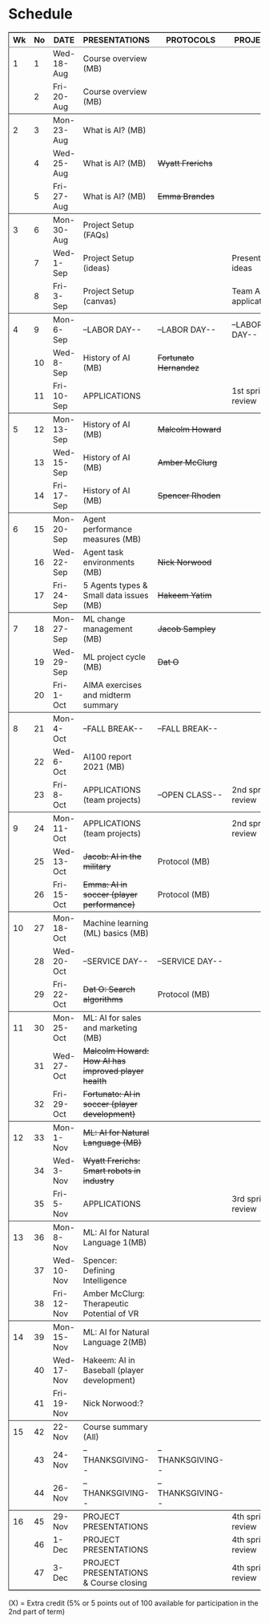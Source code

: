 

# Schedule

<table border="2" cellspacing="0" cellpadding="6" rules="groups" frame="hsides">


<colgroup>
<col  class="org-right" />

<col  class="org-right" />

<col  class="org-left" />

<col  class="org-left" />

<col  class="org-left" />

<col  class="org-left" />
</colgroup>
<thead>
<tr>
<th scope="col" class="org-right">Wk</th>
<th scope="col" class="org-right">No</th>
<th scope="col" class="org-left">DATE</th>
<th scope="col" class="org-left">PRESENTATIONS</th>
<th scope="col" class="org-left">PROTOCOLS</th>
<th scope="col" class="org-left">PROJECTS</th>
</tr>
</thead>

<tbody>
<tr>
<td class="org-right">1</td>
<td class="org-right">1</td>
<td class="org-left">Wed-18-Aug</td>
<td class="org-left">Course overview (MB)</td>
<td class="org-left">&#xa0;</td>
<td class="org-left">&#xa0;</td>
</tr>


<tr>
<td class="org-right">&#xa0;</td>
<td class="org-right">2</td>
<td class="org-left">Fri-20-Aug</td>
<td class="org-left">Course overview (MB)</td>
<td class="org-left">&#xa0;</td>
<td class="org-left">&#xa0;</td>
</tr>
</tbody>

<tbody>
<tr>
<td class="org-right">2</td>
<td class="org-right">3</td>
<td class="org-left">Mon-23-Aug</td>
<td class="org-left">What is AI? (MB)</td>
<td class="org-left">&#xa0;</td>
<td class="org-left">&#xa0;</td>
</tr>


<tr>
<td class="org-right">&#xa0;</td>
<td class="org-right">4</td>
<td class="org-left">Wed-25-Aug</td>
<td class="org-left">What is AI? (MB)</td>
<td class="org-left"><del>Wyatt Frerichs</del></td>
<td class="org-left">&#xa0;</td>
</tr>


<tr>
<td class="org-right">&#xa0;</td>
<td class="org-right">5</td>
<td class="org-left">Fri-27-Aug</td>
<td class="org-left">What is AI? (MB)</td>
<td class="org-left"><del>Emma Brandes</del></td>
<td class="org-left">&#xa0;</td>
</tr>
</tbody>

<tbody>
<tr>
<td class="org-right">3</td>
<td class="org-right">6</td>
<td class="org-left">Mon-30-Aug</td>
<td class="org-left">Project Setup (FAQs)</td>
<td class="org-left">&#xa0;</td>
<td class="org-left">&#xa0;</td>
</tr>


<tr>
<td class="org-right">&#xa0;</td>
<td class="org-right">7</td>
<td class="org-left">Wed-1-Sep</td>
<td class="org-left">Project Setup (ideas)</td>
<td class="org-left">&#xa0;</td>
<td class="org-left">Presentation ideas</td>
</tr>


<tr>
<td class="org-right">&#xa0;</td>
<td class="org-right">8</td>
<td class="org-left">Fri-3-Sep</td>
<td class="org-left">Project Setup (canvas)</td>
<td class="org-left">&#xa0;</td>
<td class="org-left">Team AI applications</td>
</tr>
</tbody>

<tbody>
<tr>
<td class="org-right">4</td>
<td class="org-right">9</td>
<td class="org-left">Mon-6-Sep</td>
<td class="org-left">&#x2013;LABOR DAY--</td>
<td class="org-left">&#x2013;LABOR DAY--</td>
<td class="org-left">&#x2013;LABOR DAY--</td>
</tr>


<tr>
<td class="org-right">&#xa0;</td>
<td class="org-right">10</td>
<td class="org-left">Wed-8-Sep</td>
<td class="org-left">History of AI (MB)</td>
<td class="org-left"><del>Fortunato Hernandez</del></td>
<td class="org-left">&#xa0;</td>
</tr>


<tr>
<td class="org-right">&#xa0;</td>
<td class="org-right">11</td>
<td class="org-left">Fri-10-Sep</td>
<td class="org-left">APPLICATIONS</td>
<td class="org-left">&#xa0;</td>
<td class="org-left">1st sprint review</td>
</tr>
</tbody>

<tbody>
<tr>
<td class="org-right">5</td>
<td class="org-right">12</td>
<td class="org-left">Mon-13-Sep</td>
<td class="org-left">History of AI (MB)</td>
<td class="org-left"><del>Malcolm Howard</del></td>
<td class="org-left">&#xa0;</td>
</tr>


<tr>
<td class="org-right">&#xa0;</td>
<td class="org-right">13</td>
<td class="org-left">Wed-15-Sep</td>
<td class="org-left">History of AI (MB)</td>
<td class="org-left"><del>Amber McClurg</del></td>
<td class="org-left">&#xa0;</td>
</tr>


<tr>
<td class="org-right">&#xa0;</td>
<td class="org-right">14</td>
<td class="org-left">Fri-17-Sep</td>
<td class="org-left">History of AI (MB)</td>
<td class="org-left"><del>Spencer Rhoden</del></td>
<td class="org-left">&#xa0;</td>
</tr>
</tbody>

<tbody>
<tr>
<td class="org-right">6</td>
<td class="org-right">15</td>
<td class="org-left">Mon-20-Sep</td>
<td class="org-left">Agent performance measures (MB)</td>
<td class="org-left">&#xa0;</td>
<td class="org-left">&#xa0;</td>
</tr>


<tr>
<td class="org-right">&#xa0;</td>
<td class="org-right">16</td>
<td class="org-left">Wed-22-Sep</td>
<td class="org-left">Agent task environments (MB)</td>
<td class="org-left"><del>Nick Norwood</del></td>
<td class="org-left">&#xa0;</td>
</tr>


<tr>
<td class="org-right">&#xa0;</td>
<td class="org-right">17</td>
<td class="org-left">Fri-24-Sep</td>
<td class="org-left">5 Agents types &amp; Small data issues (MB)</td>
<td class="org-left"><del>Hakeem Yatim</del></td>
<td class="org-left">&#xa0;</td>
</tr>
</tbody>

<tbody>
<tr>
<td class="org-right">7</td>
<td class="org-right">18</td>
<td class="org-left">Mon-27-Sep</td>
<td class="org-left">ML change management (MB)</td>
<td class="org-left"><del>Jacob Sampley</del></td>
<td class="org-left">&#xa0;</td>
</tr>


<tr>
<td class="org-right">&#xa0;</td>
<td class="org-right">19</td>
<td class="org-left">Wed-29-Sep</td>
<td class="org-left">ML project cycle (MB)</td>
<td class="org-left"><del>Dat O</del></td>
<td class="org-left">&#xa0;</td>
</tr>


<tr>
<td class="org-right">&#xa0;</td>
<td class="org-right">20</td>
<td class="org-left">Fri-1-Oct</td>
<td class="org-left">AIMA exercises and midterm summary</td>
<td class="org-left">&#xa0;</td>
<td class="org-left">&#xa0;</td>
</tr>
</tbody>

<tbody>
<tr>
<td class="org-right">8</td>
<td class="org-right">21</td>
<td class="org-left">Mon-4-Oct</td>
<td class="org-left">&#x2013;FALL BREAK--</td>
<td class="org-left">&#x2013;FALL BREAK--</td>
<td class="org-left">&#xa0;</td>
</tr>


<tr>
<td class="org-right">&#xa0;</td>
<td class="org-right">22</td>
<td class="org-left">Wed-6-Oct</td>
<td class="org-left">AI100 report 2021 (MB)</td>
<td class="org-left">&#xa0;</td>
<td class="org-left">&#xa0;</td>
</tr>


<tr>
<td class="org-right">&#xa0;</td>
<td class="org-right">23</td>
<td class="org-left">Fri-8-Oct</td>
<td class="org-left">APPLICATIONS (team projects)</td>
<td class="org-left">&#x2013;OPEN CLASS--</td>
<td class="org-left">2nd sprint review</td>
</tr>
</tbody>

<tbody>
<tr>
<td class="org-right">9</td>
<td class="org-right">24</td>
<td class="org-left">Mon-11-Oct</td>
<td class="org-left">APPLICATIONS (team projects)</td>
<td class="org-left">&#xa0;</td>
<td class="org-left">2nd sprint review</td>
</tr>


<tr>
<td class="org-right">&#xa0;</td>
<td class="org-right">25</td>
<td class="org-left">Wed-13-Oct</td>
<td class="org-left"><del>Jacob: AI in the military</del></td>
<td class="org-left">Protocol (MB)</td>
<td class="org-left">&#xa0;</td>
</tr>


<tr>
<td class="org-right">&#xa0;</td>
<td class="org-right">26</td>
<td class="org-left">Fri-15-Oct</td>
<td class="org-left"><del>Emma: AI in soccer (player performance)</del></td>
<td class="org-left">Protocol (MB)</td>
<td class="org-left">&#xa0;</td>
</tr>
</tbody>

<tbody>
<tr>
<td class="org-right">10</td>
<td class="org-right">27</td>
<td class="org-left">Mon-18-Oct</td>
<td class="org-left">Machine learning (ML) basics (MB)</td>
<td class="org-left">&#xa0;</td>
<td class="org-left">&#xa0;</td>
</tr>


<tr>
<td class="org-right">&#xa0;</td>
<td class="org-right">28</td>
<td class="org-left">Wed-20-Oct</td>
<td class="org-left">&#x2013;SERVICE DAY--</td>
<td class="org-left">&#x2013;SERVICE DAY--</td>
<td class="org-left">&#xa0;</td>
</tr>


<tr>
<td class="org-right">&#xa0;</td>
<td class="org-right">29</td>
<td class="org-left">Fri-22-Oct</td>
<td class="org-left"><del>Dat O: Search algorithms</del></td>
<td class="org-left">Protocol (MB)</td>
<td class="org-left">&#xa0;</td>
</tr>
</tbody>

<tbody>
<tr>
<td class="org-right">11</td>
<td class="org-right">30</td>
<td class="org-left">Mon-25-Oct</td>
<td class="org-left">ML: AI for sales and marketing (MB)</td>
<td class="org-left">&#xa0;</td>
<td class="org-left">&#xa0;</td>
</tr>


<tr>
<td class="org-right">&#xa0;</td>
<td class="org-right">31</td>
<td class="org-left">Wed-27-Oct</td>
<td class="org-left"><del>Malcolm Howard: How AI has improved player health</del></td>
<td class="org-left">&#xa0;</td>
<td class="org-left">&#xa0;</td>
</tr>


<tr>
<td class="org-right">&#xa0;</td>
<td class="org-right">32</td>
<td class="org-left">Fri-29-Oct</td>
<td class="org-left"><del>Fortunato: AI in soccer (player development)</del></td>
<td class="org-left">&#xa0;</td>
<td class="org-left">&#xa0;</td>
</tr>
</tbody>

<tbody>
<tr>
<td class="org-right">12</td>
<td class="org-right">33</td>
<td class="org-left">Mon-1-Nov</td>
<td class="org-left"><del>ML: AI for Natural Language (MB)</del></td>
<td class="org-left">&#xa0;</td>
<td class="org-left">&#xa0;</td>
</tr>


<tr>
<td class="org-right">&#xa0;</td>
<td class="org-right">34</td>
<td class="org-left">Wed-3-Nov</td>
<td class="org-left"><del>Wyatt Frerichs: Smart robots in industry</del></td>
<td class="org-left">&#xa0;</td>
<td class="org-left">&#xa0;</td>
</tr>


<tr>
<td class="org-right">&#xa0;</td>
<td class="org-right">35</td>
<td class="org-left">Fri-5-Nov</td>
<td class="org-left">APPLICATIONS</td>
<td class="org-left">&#xa0;</td>
<td class="org-left">3rd sprint review</td>
</tr>
</tbody>

<tbody>
<tr>
<td class="org-right">13</td>
<td class="org-right">36</td>
<td class="org-left">Mon-8-Nov</td>
<td class="org-left">ML: AI for Natural Language 1(MB)</td>
<td class="org-left">&#xa0;</td>
<td class="org-left">&#xa0;</td>
</tr>


<tr>
<td class="org-right">&#xa0;</td>
<td class="org-right">37</td>
<td class="org-left">Wed-10-Nov</td>
<td class="org-left">Spencer: Defining Intelligence</td>
<td class="org-left">&#xa0;</td>
<td class="org-left">&#xa0;</td>
</tr>


<tr>
<td class="org-right">&#xa0;</td>
<td class="org-right">38</td>
<td class="org-left">Fri-12-Nov</td>
<td class="org-left">Amber McClurg: Therapeutic Potential of VR</td>
<td class="org-left">&#xa0;</td>
<td class="org-left">&#xa0;</td>
</tr>
</tbody>

<tbody>
<tr>
<td class="org-right">14</td>
<td class="org-right">39</td>
<td class="org-left">Mon-15-Nov</td>
<td class="org-left">ML: AI for Natural Language 2(MB)</td>
<td class="org-left">&#xa0;</td>
<td class="org-left">&#xa0;</td>
</tr>


<tr>
<td class="org-right">&#xa0;</td>
<td class="org-right">40</td>
<td class="org-left">Wed-17-Nov</td>
<td class="org-left">Hakeem: AI in Baseball (player development)</td>
<td class="org-left">&#xa0;</td>
<td class="org-left">&#xa0;</td>
</tr>


<tr>
<td class="org-right">&#xa0;</td>
<td class="org-right">41</td>
<td class="org-left">Fri-19-Nov</td>
<td class="org-left">Nick Norwood:?</td>
<td class="org-left">&#xa0;</td>
<td class="org-left">&#xa0;</td>
</tr>
</tbody>

<tbody>
<tr>
<td class="org-right">15</td>
<td class="org-right">42</td>
<td class="org-left">22-Nov</td>
<td class="org-left">Course summary (All)</td>
<td class="org-left">&#xa0;</td>
<td class="org-left">&#xa0;</td>
</tr>


<tr>
<td class="org-right">&#xa0;</td>
<td class="org-right">43</td>
<td class="org-left">24-Nov</td>
<td class="org-left">&#x2013;THANKSGIVING--</td>
<td class="org-left">&#x2013;THANKSGIVING--</td>
<td class="org-left">&#xa0;</td>
</tr>


<tr>
<td class="org-right">&#xa0;</td>
<td class="org-right">44</td>
<td class="org-left">26-Nov</td>
<td class="org-left">&#x2013;THANKSGIVING--</td>
<td class="org-left">&#x2013;THANKSGIVING--</td>
<td class="org-left">&#xa0;</td>
</tr>
</tbody>

<tbody>
<tr>
<td class="org-right">16</td>
<td class="org-right">45</td>
<td class="org-left">29-Nov</td>
<td class="org-left">PROJECT PRESENTATIONS</td>
<td class="org-left">&#xa0;</td>
<td class="org-left">4th sprint review</td>
</tr>


<tr>
<td class="org-right">&#xa0;</td>
<td class="org-right">46</td>
<td class="org-left">1-Dec</td>
<td class="org-left">PROJECT PRESENTATIONS</td>
<td class="org-left">&#xa0;</td>
<td class="org-left">4th sprint review</td>
</tr>


<tr>
<td class="org-right">&#xa0;</td>
<td class="org-right">47</td>
<td class="org-left">3-Dec</td>
<td class="org-left">PROJECT PRESENTATIONS &amp; Course closing</td>
<td class="org-left">&#xa0;</td>
<td class="org-left">4th sprint review</td>
</tr>
</tbody>
</table>

(X) = Extra credit (5% or 5 points out of 100 available for
participation in the 2nd part of term)

